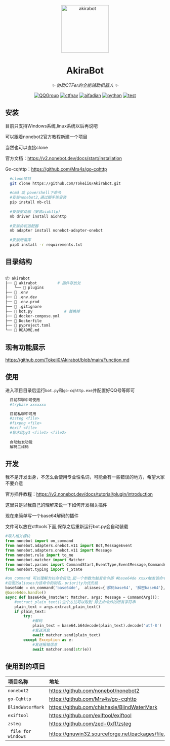 <!-- markdownlint-disable MD033 MD041 -->
<p align="center">
  <a href="https://ctf.mzy0.com"><img src="https://user-images.githubusercontent.com/111427585/198643702-65d427e0-55b0-4f59-9120-a46c2a5f406c.png" width="150" height="150" alt="akirabot"></a>
</p>

<div align="center">

# AkiraBot

<!-- prettier-ignore-start -->
<!-- markdownlint-disable-next-line MD036 -->
_✨ 协助CTFer的全能辅助机器人 ✨_
<!-- prettier-ignore-end -->
<a href="https://jq.qq.com/?_wv=1027&k=DzOtbzU4"><img src="https://img.shields.io/badge/QQ%E7%BE%A4-555741990-orange?style=flat-square" alt="QQGroup"></a>
  <a href="https://ctf.mzy0.com"><img src="https://img.shields.io/badge/CTF%E5%AF%BC%E8%88%AA%E7%AB%99-ctf.mzy0.com-5492ff?style=flat-square" alt="ctfnav"></a>
  <a href="https://afdian.net/@Tokeii"><img src="https://img.shields.io/badge/爱发电-afdian.net-66ccff?style=flat-square" alt="aifadian"></a>
  <a href=".."><img src="https://img.shields.io/badge/python-3.8+-def1f2?style=flat-square" alt="python"></a>
  <a href="https://ctf.mzy0.com"><img src="https://user-images.githubusercontent.com/111427585/201509933-1321cec6-6407-489c-bedf-8dabb19bc320.gif"  alt="test"></a>
</div>



## 安装

目前只支持Windows系统,linux系统以后再说吧

可以跟着nonebot2官方教程新建一个项目

当然也可以直接clone

官方文档：https://v2.nonebot.dev/docs/start/installation

Go-cqhttp：https://github.com/Mrs4s/go-cqhttp

```bash
  #clone项目
  git clone https://github.com/Tokeii0/Akirabot.git
  
  #cmd 或 powershell下命令
  #安装nonebot2,通过脚手架安装
  pip install nb-cli
  
  #安装驱动器（安装aiohttp）
  nb driver install aiohttp
  
  #安装协议适配器
  nb adapter install nonebot-adapter-onebot
  
  #安装所需库
  pip3 install -r requirements.txt
```
## 目录结构
```bash

📦 akirabot
├── 📂 akirabot         # 插件存放处
│   └── 📜 plugins
├── 📜 .env                
├── 📜 .env.dev            
├── 📜 .env.prod           
├── 📜 .gitignore
├── 📜 bot.py              # 替换掉
├── 📜 docker-compose.yml
├── 📜 Dockerfile
├── 📜 pyproject.toml
└── 📜 README.md
```

## 现有功能展示

https://github.com/Tokeii0/Akirabot/blob/main/Function.md

## 使用
进入项目目录后运行`bot.py`和`go-cqhttp.exe`并配置好QQ号等即可

```bash
  目前群聊中可使用
  #trybase xxxxxxx

  目前私聊中可用
  #zsteg <file>
  #fixpng <file>
  #exif <file>
  #盲水印py3 <file1> <file2>
  
  自动触发功能
  解码二维码

```


## 开发

我不是开发出身，不怎么会使用专业性名词，可能会有一些错误的地方，希望大家不要介意

官方插件教程：https://v2.nonebot.dev/docs/tutorial/plugin/introduction

这里只是以我自己的理解来说一下如何开发相关插件

现在来简单写一个base64解码的插件

文件可以放在ctftools下面,保存之后重新运行bot.py会自动装载

```python
#导入相关模块
from nonebot import on_command 
from nonebot.adapters.onebot.v11 import Bot,MessageEvent 
from nonebot.adapters.onebot.v11 import Message
from nonebot.rule import to_me
from nonebot.matcher import Matcher
from nonebot.params import CommandStart,EventType,EventMessage,CommandArg,Arg
from nonebot.typing import T_State

#on_command 可以理解为以命令启动,起一个参数为触发命令即 #base64de xxxx触发该命令
#后面的aliases为该命令的别名，priority为优先级
base64de = on_command('base64de',  aliases={'解码base64', '解密base64'}, priority=5)
@base64de.handle()
async def base64de_(matcher: Matcher, args: Message = CommandArg()):
    #extract_plain_text()这个方法可以取到 除去命令外的所有字符串
    plain_text = args.extract_plain_text()
    if plain_text:
        try:
            #解码
            plain_text = base64.b64decode(plain_text).decode('utf-8')
            #发送消息
            await matcher.send(plain_text)
        except Exception as e:
            #发送报错信息
            await matcher.send(str(e))

```
  

## 使用到的项目


| 项目名称 | 地址                |
| :-------- |  :------------------------- |
| `nonebot2` |  https://github.com/nonebot/nonebot2 |
| `go-Cqhttp` |  https://github.com/Mrs4s/go-cqhttp |
| `BlindWaterMark` | https://github.com/chishaxie/BlindWaterMark |
| `exiftool` |  https://github.com/exiftool/exiftool |
| `zsteg` |  https://github.com/zed-0xff/zsteg |
|` file for windows`| https://gnuwin32.sourceforge.net/packages/file.htm|

  
